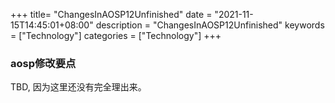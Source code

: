 +++
title= "ChangesInAOSP12Unfinished"
date = "2021-11-15T14:45:01+08:00"
description = "ChangesInAOSP12Unfinished"
keywords = ["Technology"]
categories = ["Technology"]
+++
### aosp修改要点
TBD, 因为这里还没有完全理出来。 
